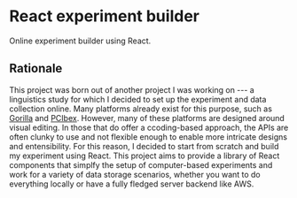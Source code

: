 # React experiment builder

Online experiment builder using React.

## Rationale

This project was born out of another project I was working on --- a linguistics study
for which I decided to set up the experiment and data collection online.
Many platforms already exist for this purpose, such as [Gorilla](https://gorilla.sc)
and [PCIbex](https://farm.pcibex.net).
However, many of these platforms are designed around visual editing. In those that
do offer a ccoding-based approach, the APIs are often clunky to use and not flexible
enough to enable more intricate designs and entensibility.
For this reason, I decided to start from scratch and build my experiment using React.
This project aims to provide a library of React components that simplfy the setup of
computer-based experiments and work for a variety of data storage scenarios,
whether you want to do everything locally or have a fully fledged server backend like
AWS.